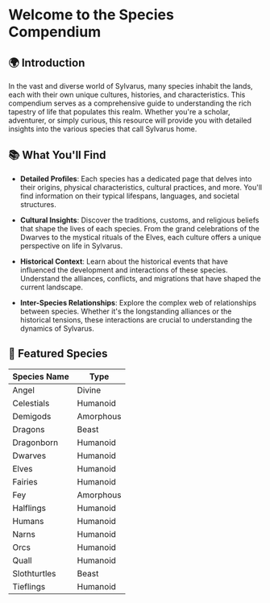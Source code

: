 # Welcome to the Species Compendium

## 🌍 Introduction

In the vast and diverse world of Sylvarus, many species inhabit the lands, each with their own unique cultures, histories, and characteristics. This compendium serves as a comprehensive guide to understanding the rich tapestry of life that populates this realm. Whether you're a scholar, adventurer, or simply curious, this resource will provide you with detailed insights into the various species that call Sylvarus home.

## 📚 What You'll Find

- **Detailed Profiles**: Each species has a dedicated page that delves into their origins, physical characteristics, cultural practices, and more. You'll find information on their typical lifespans, languages, and societal structures.

- **Cultural Insights**: Discover the traditions, customs, and religious beliefs that shape the lives of each species. From the grand celebrations of the Dwarves to the mystical rituals of the Elves, each culture offers a unique perspective on life in Sylvarus.

- **Historical Context**: Learn about the historical events that have influenced the development and interactions of these species. Understand the alliances, conflicts, and migrations that have shaped the current landscape.

- **Inter-Species Relationships**: Explore the complex web of relationships between species. Whether it's the longstanding alliances or the historical tensions, these interactions are crucial to understanding the dynamics of Sylvarus.

## 🌟 Featured Species
| Species Name | Type |
|--------------|------|
| Angel | Divine |
| Celestials | Humanoid |
| Demigods | Amorphous |
| Dragons | Beast |
| Dragonborn | Humanoid |
| Dwarves | Humanoid |
| Elves | Humanoid |
| Fairies | Humanoid |
| Fey | Amorphous |
| Halflings | Humanoid |
| Humans | Humanoid |
| Narns | Humanoid |
| Orcs | Humanoid |
| Quall | Humanoid |
| Slothturtles | Beast |
| Tieflings | Humanoid |
